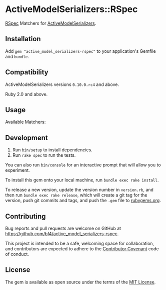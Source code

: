 # ActiveModelSerializers::RSpec

[RSpec](http://rspec.info) Matchers for [ActiveModelSerializers](https://github.com/rails-api/active_model_serializers).

## Installation

Add `gem "active_model_serializers-rspec"` to your application's Gemfile and `bundle`.

## Compatibility

ActiveModelSerializers versions `0.10.0.rc4` and above.

Ruby 2.0 and above.

## Usage

Available Matchers:

## Development

1. Run `bin/setup` to install dependencies.
1. Run `rake spec` to run the tests.

You can also run `bin/console` for an interactive prompt that will allow you to experiment.

To install this gem onto your local machine, run `bundle exec rake install`.

To release a new version, update the version number in `version.rb`,
and then run `bundle exec rake release`, which will create a git tag for the version,
push git commits and tags, and push the `.gem` file to [rubygems.org](https://rubygems.org).

## Contributing

Bug reports and pull requests are welcome on GitHub at https://github.com/bf4/active_model_serializers-rspec.

This project is intended to be a safe, welcoming space for collaboration, and contributors
are expected to adhere to the [Contributor Covenant](http://contributor-covenant.org) code of conduct.

## License

The gem is available as open source under the terms of the [MIT License](http://opensource.org/licenses/MIT).
